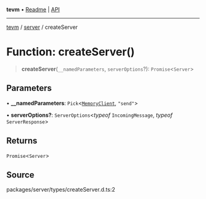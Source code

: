**tevm** • [Readme](../../README.md) \| [API](../../modules.md)

***

[tevm](../../README.md) / [server](../README.md) / createServer

# Function: createServer()

> **createServer**(`__namedParameters`, `serverOptions`?): `Promise`\<`Server`\>

## Parameters

• **\_\_namedParameters**: `Pick`\<[`MemoryClient`](../../index/type-aliases/MemoryClient.md), `"send"`\>

• **serverOptions?**: `ServerOptions`\<*typeof* `IncomingMessage`, *typeof* `ServerResponse`\>

## Returns

`Promise`\<`Server`\>

## Source

packages/server/types/createServer.d.ts:2
